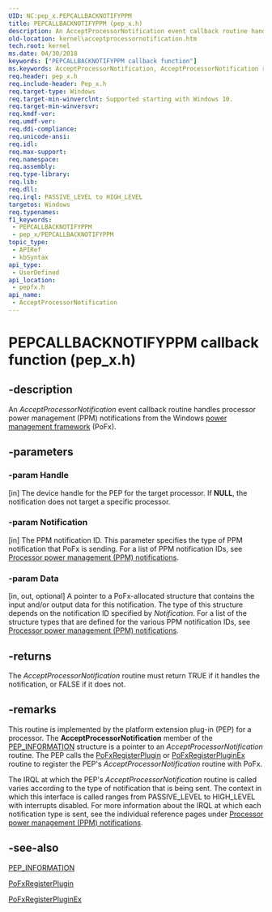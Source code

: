 ```yaml
---
UID: NC:pep_x.PEPCALLBACKNOTIFYPPM
title: PEPCALLBACKNOTIFYPPM (pep_x.h)
description: An AcceptProcessorNotification event callback routine handles processor power management (PPM) notifications from the Windows power management framework (PoFx).
old-location: kernel\acceptprocessornotification.htm
tech.root: kernel
ms.date: 04/30/2018
keywords: ["PEPCALLBACKNOTIFYPPM callback function"]
ms.keywords: AcceptProcessorNotification, AcceptProcessorNotification routine [Kernel-Mode Driver Architecture], PEPCALLBACKNOTIFYPPM, kernel.acceptprocessornotification, pepfx/AcceptProcessorNotification
req.header: pep_x.h
req.include-header: Pep_x.h
req.target-type: Windows
req.target-min-winverclnt: Supported starting with Windows 10.
req.target-min-winversvr: 
req.kmdf-ver: 
req.umdf-ver: 
req.ddi-compliance: 
req.unicode-ansi: 
req.idl: 
req.max-support: 
req.namespace: 
req.assembly: 
req.type-library: 
req.lib: 
req.dll: 
req.irql: PASSIVE_LEVEL to HIGH_LEVEL
targetos: Windows
req.typenames: 
f1_keywords:
 - PEPCALLBACKNOTIFYPPM
 - pep_x/PEPCALLBACKNOTIFYPPM
topic_type:
 - APIRef
 - kbSyntax
api_type:
 - UserDefined
api_location:
 - pepfx.h
api_name:
 - AcceptProcessorNotification
---
```


# PEPCALLBACKNOTIFYPPM callback function (pep_x.h)


## -description

An <i>AcceptProcessorNotification</i> event callback routine handles processor power management (PPM) notifications from the Windows <a href="/windows-hardware/drivers/ddi/_kernel/#device-power-management">power management framework</a> (PoFx).

## -parameters

### -param Handle 

[in]
The device handle for the PEP for the target processor. If <b>NULL</b>,  the notification does not target a specific processor.

### -param Notification 

[in]
The PPM notification ID. This parameter specifies the type of PPM notification that PoFx is sending. For a list of PPM notification IDs, see <a href="/windows-hardware/drivers/ddi/index">Processor power management (PPM) notifications</a>.

### -param Data 

[in, out, optional]
A pointer to a PoFx-allocated structure that contains the input and/or output data for this notification. The type of this structure depends on the notification ID specified by <i>Notification</i>. For a list of the structure types that are defined for the various PPM notification IDs, see <a href="/windows-hardware/drivers/ddi/index">Processor power management (PPM) notifications</a>.

## -returns

The <i>AcceptProcessorNotification</i> routine must return TRUE if it handles the notification, or FALSE if it does not.

## -remarks

This routine is implemented by the platform extension plug-in (PEP) for a processor. The <b>AcceptProcessorNotification</b> member of the <a href="/windows-hardware/drivers/ddi/pepfx/ns-pepfx-_pep_information">PEP_INFORMATION</a> structure is a pointer to an <i>AcceptProcessorNotification</i> routine. The PEP calls the <a href="/windows-hardware/drivers/ddi/pepfx/nf-pepfx-pofxregisterplugin">PoFxRegisterPlugin</a> or <a href="/windows-hardware/drivers/ddi/pepfx/nf-pepfx-pofxregisterpluginex">PoFxRegisterPluginEx</a> routine to register the PEP's <i>AcceptProcessorNotification</i> routine with PoFx.

The IRQL at which the PEP's <i>AcceptProcessorNotification</i> routine is called varies according to the type of notification that is being sent. The context in which this interface is called ranges from PASSIVE_LEVEL to HIGH_LEVEL with interrupts disabled. For more information about the IRQL at which each notification type is sent, see the individual reference pages under <a href="/windows-hardware/drivers/ddi/index">Processor power management (PPM) notifications</a>.

## -see-also

<a href="/windows-hardware/drivers/ddi/pepfx/ns-pepfx-_pep_information">PEP_INFORMATION</a>



<a href="/windows-hardware/drivers/ddi/pepfx/nf-pepfx-pofxregisterplugin">PoFxRegisterPlugin</a>



<a href="/windows-hardware/drivers/ddi/pepfx/nf-pepfx-pofxregisterpluginex">PoFxRegisterPluginEx</a>
